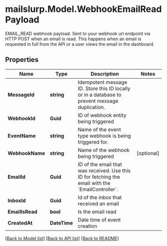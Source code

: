 # mailslurp.Model.WebhookEmailReadPayload
EMAIL_READ webhook payload. Sent to your webhook url endpoint via HTTP POST when an email is read. This happens when an email is requested in full from the API or a user views the email in the dashboard.
## Properties

Name | Type | Description | Notes
------------ | ------------- | ------------- | -------------
**MessageId** | **string** | Idempotent message ID. Store this ID locally or in a database to prevent message duplication. | 
**WebhookId** | **Guid** | ID of webhook entity being triggered | 
**EventName** | **string** | Name of the event type webhook is being triggered for. | 
**WebhookName** | **string** | Name of the webhook being triggered | [optional] 
**EmailId** | **Guid** | ID of the email that was received. Use this ID for fetching the email with the &#x60;EmailController&#x60;. | 
**InboxId** | **Guid** | Id of the inbox that received an email | 
**EmailIsRead** | **bool** | Is the email read | 
**CreatedAt** | **DateTime** | Date time of event creation | 

[[Back to Model list]](../README#documentation-for-models) [[Back to API list]](../README#documentation-for-api-endpoints) [[Back to README]](../README)

